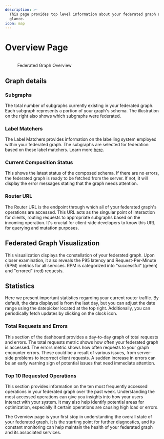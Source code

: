 ```yaml
---
description: >-
  This page provides top level information about your federated graph at a
  glance.
icon: map
---
```


# Overview Page

<figure><img src="../.gitbook/assets/cosmo.wundergraph.com_wundergraph_graph_production.png" alt=""><figcaption><p>Federated Graph Overview</p></figcaption></figure>

## Graph details

### Subgraphs

The total number of subgraphs currently existing in your federated graph. Each subgraph represents a portion of your graph's schema. The illustration on the right also shows which subgraphs were federated.

### Label Matchers

The Label Matchers provides information on the labelling system employed within your federated graph. The subgraphs are selected for federation based on these label matchers. Learn more [here](../cli/essentials.md#label-matcher).

### Current Composition Status

This shows the latest status of the composed schema. If there are no errors, the federated graph is ready to be fetched from the server. If not, it will display the error messages stating that the graph needs attention.

### Router URL

The Router URL is the endpoint through which all of your federated graph's operations are accessed. This URL acts as the singular point of interaction for clients, routing requests to appropriate subgraphs based on the incoming operation. It's crucial for client-side developers to know this URL for querying and mutation purposes.

## Federated Graph Visualization

This visualization displays the constellation of your federated graph. Upon closer examination, it also reveals the P95 latency and Request-Per-Minute (RPM) metrics for all services. RPM is categorized into "successful" (green) and "errored" (red) requests.

## Statistics

Here we present important statistics regarding your current router traffic. By default, the data displayed is from the last day, but you can adjust the date range using the datepicker located at the top right. Additionally, you can periodically fetch updates by clicking on the clock icon.

### Total Requests and Errors

This section of the dashboard provides a day-to-day graph of total requests and errors. The total requests metric shows how often your federated graph is accessed. The errors metric shows how often requests to your graph encounter errors. These could be a result of various issues, from server-side problems to incorrect client requests. A sudden increase in errors can be an early warning sign of potential issues that need immediate attention.

### Top 10 Requested Operations

This section provides information on the ten most frequently accessed operations in your federated graph over the past week. Understanding the most accessed operations can give you insights into how your users interact with your system. It may also help identify potential areas for optimization, especially if certain operations are causing high load or errors.

The Overview page is your first stop in understanding the overall state of your federated graph. It is the starting point for further diagnostics, and its constant monitoring can help maintain the health of your federated graph and its associated services.
